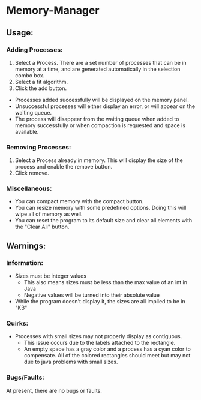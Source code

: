 # Memory-Manager
## Usage:
### Adding Processes:
1. Select a Process. There are a set number of processes that can be in memory at a time, and are generated automatically in the selection combo box.
2. Select a fit algorithm. 
3. Click the add button.
  * Processes added successfully will be displayed on the memory panel.
  * Unsuccessful processes will either display an error, or will appear on the waiting queue.
  * The process will disappear from the waiting queue when added to memory successfully or when compaction is requested and space is available.

### Removing Processes:
1. Select a Process already in memory. This will display the size of the process and enable the remove button.
2. Click remove.

### Miscellaneous:
+ You can compact memory with the compact button.
+ You can resize memory with some predefined options. Doing this will wipe all of memory as well.
+ You can reset the program to its default size and clear all elements with the "Clear All" button.

## Warnings:
### Information:
* Sizes must be integer values
  * This also means sizes must be less than the max value of an int in Java
  * Negative values will be turned into their absolute value
* While the program doesn't display it, the sizes are all implied to be in "KB"
### Quirks:
* Processes with small sizes may not properly display as contiguous. 
  * This issue occurs due to the labels attached to the rectangle.
  * An empty space has a gray color and a process has a cyan color to compensate. All of the colored rectangles should meet but may not due to java problems with small sizes.
### Bugs/Faults:
At present, there are no bugs or faults.